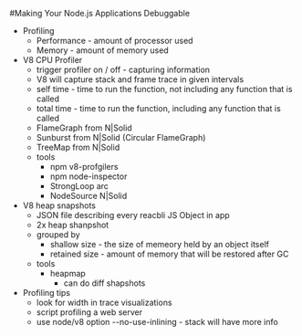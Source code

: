 #Making Your Node.js Applications Debuggable

 * Profiling
	* Performance - amount of processor used
	* Memory - amount of memory used
* V8 CPU Profiler
	* trigger profiler on / off - capturing information
	* V8 will capture stack and frame trace in given intervals
	* self time - time to run the function, not including any function that is called
	* total time - time to run the function, including any function that is called
	* FlameGraph from N|Solid
	* Sunburst from N|Solid (Circular FlameGraph)
	* TreeMap from N|Solid
	* tools
		* npm v8-profgilers
		* npm node-inspector
		* StrongLoop arc
		* NodeSource N|Solid
* V8 heap snapshots
	* JSON file describing every reacbli JS Object in app
	* 2x heap shanpshot
	* grouped by
		* shallow size - the size of memeory held by an object itself
		* retained size - amount of memory that will be restored after GC
	* tools
		* heapmap
			* can do diff shapshots
* Profiling tips
	* look for width in trace visualizations
	* script profiling a web server
	* use node/v8 option --no-use-inlining - stack will have more info